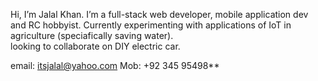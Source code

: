 Hi, I’m Jalal Khan. I’m a full-stack web developer, mobile application dev and RC hobbyist.
Currently experimenting with applications of IoT in agriculture (speciafically saving water).  
looking to collaborate on DIY electric car.

email: itsjalal@yahoo.com
Mob: +92 345 95498**

<!---
itsjalal/itsjalal is a ✨ special ✨ repository because its `README.md` (this file) appears on your GitHub profile.
You can click the Preview link to take a look at your changes.
--->
